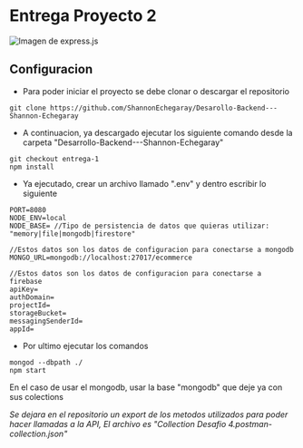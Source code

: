 # Entrega Proyecto 2

![Imagen de express.js](https://i.imgur.com/ksVYRtt.png)

## Configuracion

- Para poder iniciar el proyecto se debe clonar o descargar el repositorio

```
git clone https://github.com/ShannonEchegaray/Desarollo-Backend---Shannon-Echegaray
```

- A continuacion, ya descargado ejecutar los siguiente comando desde la carpeta "Desarrollo-Backend---Shannon-Echegaray"

```
git checkout entrega-1
npm install
```

- Ya ejecutado, crear un archivo llamado ".env" y dentro escribir lo siguiente

```
PORT=8080
NODE_ENV=local
NODE_BASE= //Tipo de persistencia de datos que quieras utilizar: "memory|file|mongodb|firestore"

//Estos datos son los datos de configuracion para conectarse a mongodb
MONGO_URL=mongodb://localhost:27017/ecommerce

//Estos datos son los datos de configuracion para conectarse a firebase
apiKey=
authDomain=
projectId=
storageBucket=
messagingSenderId=
appId=
```

- Por ultimo ejecutar los comandos

```
mongod --dbpath ./
npm start
```

En el caso de usar el mongodb, usar la base "mongodb" que deje ya con sus colections

*Se dejara en el repositorio un export de los metodos utilizados para poder hacer llamadas a la API, El archivo es "Collection Desafio 4.postman-collection.json"*
